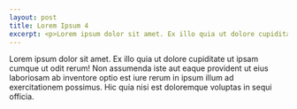 ```yaml
---
layout: post
title: Lorem Ipsum 4
excerpt: <p>Lorem ipsum dolor sit amet. Ex illo quia ut dolore cupiditate ut ipsam cumque ut odit rerum! Non assumenda iste aut eaque provident ut eius laboriosam ab inventore optio est iure rerum in ipsum illum ad exercitationem possimus. Hic quia nisi est doloremque voluptas in sequi officia. </p>
---
```

Lorem ipsum dolor sit amet. Ex illo quia ut dolore cupiditate ut ipsam cumque ut odit rerum! Non assumenda iste aut eaque provident ut eius laboriosam ab inventore optio est iure rerum in ipsum illum ad exercitationem possimus. Hic quia nisi est doloremque voluptas in sequi officia. 
